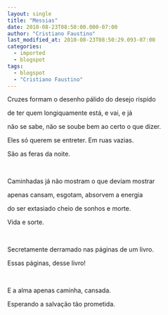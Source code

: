 ```yaml
---
layout: single
title: "Messias"
date: 2010-08-23T08:50:00.000-07:00
author: "Cristiano Faustino"
last_modified_at: 2010-08-23T08:50:29.093-07:00
categories:
  - imported
  - blogspot
tags:
  - blogspot
  - "Cristiano Faustino"
---
```


Cruzes formam o desenho pálido do desejo rispido



de ter quem longiquamente está, e vai, e já



não se sabe, não se soube bem ao certo o que dizer.



Eles só querem se entreter. Em ruas vazias.



São as feras da noite.



    



Caminhadas já não mostram o que deviam mostrar



apenas cansam, esgotam, absorvem a energia



do ser extasiado cheio de sonhos e morte.



Vida e sorte.



    



Secretamente derramado nas páginas de um livro.



Essas páginas, desse livro!



    



E a alma apenas caminha, cansada.



Esperando a salvação tão prometida.